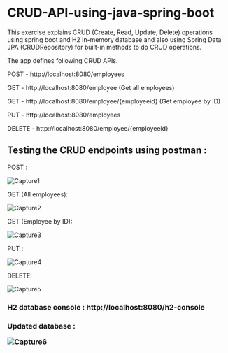 # CRUD-API-using-java-spring-boot
This exercise explains CRUD (Create, Read, Update, Delete) operations using spring boot and H2 in-memory database and also using Spring Data JPA (CRUDRepository) for built-in methods to do CRUD operations.

The app defines following CRUD APIs.

POST - http://localhost:8080/employees

GET - http://localhost:8080/employee  (Get all employees)

GET - http://localhost:8080/employee/{employeeid}  (Get employee by ID)

PUT - http://localhost:8080/employees

DELETE - http://localhost:8080/employee/{employeeid}

<h2>Testing the CRUD endpoints using postman :</h2>

POST :

![Capture1](https://user-images.githubusercontent.com/66325658/122510290-fef70880-d022-11eb-8fb7-e5784cee4261.PNG)

GET (All employees):

![Capture2](https://user-images.githubusercontent.com/66325658/122510788-cf94cb80-d023-11eb-874e-4fd86e005cfc.PNG)

GET (Employee by ID):

![Capture3](https://user-images.githubusercontent.com/66325658/122510984-2dc1ae80-d024-11eb-9553-600798f8d829.PNG)

PUT :

![Capture4](https://user-images.githubusercontent.com/66325658/122511526-05867f80-d025-11eb-86d5-9b3200d7bafe.PNG)

DELETE:

![Capture5](https://user-images.githubusercontent.com/66325658/122511722-526a5600-d025-11eb-8d52-bc9f5dcc12fc.PNG)


<h3> H2 database console : http://localhost:8080/h2-console <h3>

 Updated database :
  
 ![Capture6](https://user-images.githubusercontent.com/66325658/122513225-bee65480-d027-11eb-92a0-c4db025330e7.PNG)
